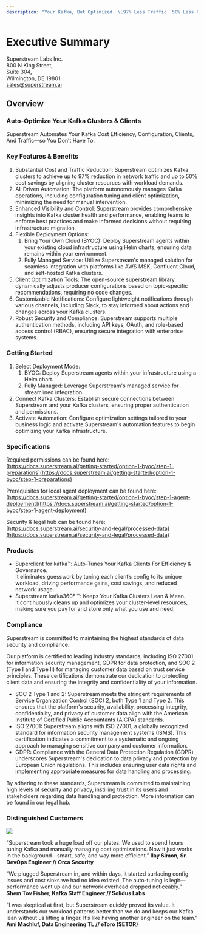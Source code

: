 ```yaml
---
description: "Your Kafka, But Optimized. \L97% Less Traffic. 50% Less Cost."
---
```


# Executive Summary

Superstream Labs Inc.\
800 N King Street, \
Suite 304, \
Wilmington, DE 19801\
sales@superstream.ai

## Overview

### Auto-Optimize Your Kafka Clusters & Clients

Superstream Automates Your Kafka Cost Efficiency, Configuration, Clients, And Traffic—so You Don’t Have To.

### Key Features & Benefits

1. Substantial Cost and Traffic Reduction: Superstream optimizes Kafka clusters to achieve up to 97% reduction in network traffic and up to 50% cost savings by aligning cluster resources with workload demands.&#x20;
2. AI-Driven Automation: The platform autonomously manages Kafka operations, including configuration tuning and client optimization, minimizing the need for manual intervention.
3. Enhanced Visibility and Control: Superstream provides comprehensive insights into Kafka cluster health and performance, enabling teams to enforce best practices and make informed decisions without requiring infrastructure migration.&#x20;
4. Flexible Deployment Options:&#x20;
   1. Bring Your Own Cloud (BYOC): Deploy Superstream agents within your existing cloud infrastructure using Helm charts, ensuring data remains within your environment.
   2. Fully Managed Service: Utilize Superstream's managed solution for seamless integration with platforms like AWS MSK, Confluent Cloud, and self-hosted Kafka clusters.&#x20;
5. Client Optimization Tools: The open-source superstream library dynamically adjusts producer configurations based on topic-specific recommendations, requiring no code changes.
6. Customizable Notifications: Configure lightweight notifications through various channels, including Slack, to stay informed about actions and changes across your Kafka clusters.&#x20;
7. Robust Security and Compliance: Superstream supports multiple authentication methods, including API keys, OAuth, and role-based access control (RBAC), ensuring secure integration with enterprise systems.&#x20;

### Getting Started

1. Select Deployment Mode:
   1. BYOC: Deploy Superstream agents within your infrastructure using a Helm chart.
   2. Fully Managed: Leverage Superstream's managed service for streamlined integration.&#x20;
2. Connect Kafka Clusters: Establish secure connections between Superstream and your Kafka clusters, ensuring proper authentication and permissions.&#x20;
3. Activate Automation: Configure optimization settings tailored to your business logic and activate Superstream's automation features to begin optimizing your Kafka infrastructure.&#x20;

### Specifications

Required permissions can be found here: [https://docs.superstream.ai/getting-started/option-1-byoc/step-1-preparations](https://docs.superstream.ai/getting-started/option-1-byoc/step-1-preparations)

Prerequisites for local agent deployment can be found here: [https://docs.superstream.ai/getting-started/option-1-byoc/step-1-agent-deployment](https://docs.superstream.ai/getting-started/option-1-byoc/step-1-agent-deployment)

Security & legal hub can be found here: [https://docs.superstream.ai/security-and-legal/processed-data](https://docs.superstream.ai/security-and-legal/processed-data)

### Products

* Superclient for kafka™: Auto-Tunes Your Kafka Clients For Efficiency & Governance.\
  It eliminates guesswork by tuning each client’s config to its unique workload, driving performance gains, cost savings, and reduced network usage.
* Superstream kafka360° ™: Keeps Your Kafka Clusters Lean & Mean.\
  It continuously cleans up and optimizes your cluster-level resources, making sure you pay for and store only what you use and need.

### Compliance

Superstream is committed to maintaining the highest standards of data security and compliance.&#x20;

Our platform is certified to leading industry standards, including ISO 27001 for information security management, GDPR for data protection, and SOC 2 (Type I and Type II) for managing customer data based on trust service principles. These certifications demonstrate our dedication to protecting client data and ensuring the integrity and confidentiality of your information.&#x20;

* SOC 2 Type 1 and 2: Superstream meets the stringent requirements of Service Organization Control (SOC) 2, both Type 1 and Type 2. This ensures that the platform's security, availability, processing integrity, confidentiality, and privacy of customer data align with the American Institute of Certified Public Accountants (AICPA) standards.
* ISO 27001: Superstream aligns with ISO 27001, a globally recognized standard for information security management systems (ISMS). This certification indicates a commitment to a systematic and ongoing approach to managing sensitive company and customer information.
* GDPR: Compliance with the General Data Protection Regulation (GDPR) underscores Superstream's dedication to data privacy and protection by European Union regulations. This includes ensuring user data rights and implementing appropriate measures for data handling and processing.&#x20;

By adhering to these standards, Superstream is committed to maintaining high levels of security and privacy, instilling trust in its users and stakeholders regarding data handling and protection. More information can be found in our legal hub.

### Distinguished Customers

![](https://lh7-rt.googleusercontent.com/docsz/AD_4nXeu11GY1A4R1rIsHOyFKGISnVwOZluIgpUwhbmftMUN2TAF-xE1A-BxF0NCbrcmTDwLR09w4cXIK5eUPmNyw3OKf_MkRl9mc3kWPi-SZbgELGVCt56D4RNcZtBW6G7ysjuDFaQr7A?key=cTWVmqrxhORQZoyr8k1PWQ)

“Superstream took a huge load off our plates. We used to spend hours tuning Kafka and manually managing cost optimizations. Now it just works in the background—smart, safe, and way more efficient.” **Ilay Simon, Sr. DevOps Engineer // Orca Security**

“We plugged Superstream in, and within days, it started surfacing config issues and cost sinks we had no idea existed. The auto-tuning is legit—performance went up and our network overhead dropped noticeably.” **Shem Tov Fisher, Kafka Staff Engineer // Solidus Labs**

“I was skeptical at first, but Superstream quickly proved its value. It understands our workload patterns better than we do and keeps our Kafka lean without us lifting a finger. It’s like having another engineer on the team.” **Ami Machluf, Data Engineering TL // eToro ($ETOR)**
